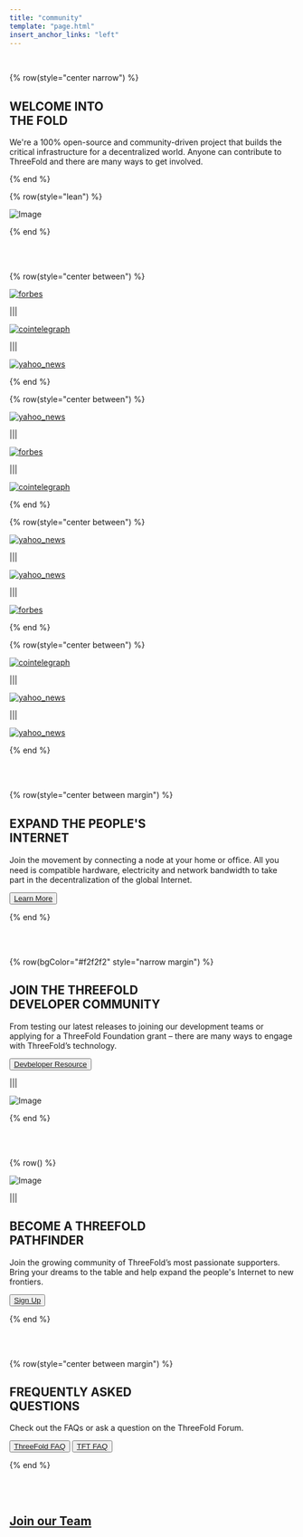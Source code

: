 ```yaml
---
title: "community"
template: "page.html"
insert_anchor_links: "left"
---
```


<br>

<!-- section 1 (THE FOLD) -->

{% row(style="center narrow") %}

## WELCOME INTO <br> **THE FOLD**


We're a 100% open-source and community-driven project that builds the critical infrastructure for a decentralized world. Anyone can contribute to ThreeFold and there are many ways to get involved.

{% end %}

{% row(style="lean") %}

![Image](community_header.jpg#mx-auto)

{% end %}

<br>
<br>

<!-- section 8 (IN THE NEWS) -->


{% row(style="center between") %}

[![forbes](forum.png)](https://forum.threefold.io/)

|||

[![cointelegraph](github.png)](https://github.com/threefoldtech)

|||

[![yahoo_news](documentation.png)](https://library.threefold.me/info/threefold#/)




{% end %}

{% row(style="center between") %}



[![yahoo_news](twitter.png)](https://twitter.com/threefold_io)

|||

[![forbes](telegram_new.png)](https://t.me/threefoldnews)

|||

[![cointelegraph](telegram_chat.png)](https://t.me/threefold)


{% end %}

{% row(style="center between") %}

[![yahoo_news](telegram_farmers.png)](https://t.me/threefoldfarmers)

|||

[![yahoo_news](telegram_chattester.png)](https://t.me/threefoldtesting)

|||

[![forbes](reddit.png)](https://www.reddit.com/r/threefold/)

{% end %}

{% row(style="center between") %}

[![cointelegraph](youtube.png)](https://www.youtube.com/threefoldfoundation)

|||

[![yahoo_news](mail_list.png)](https://www.threefold.io/#subscribe)

|||

[![yahoo_news](linkedin.png)](https://ae.linkedin.com/company/threefold-foundatiooon)


{% end %}

<br>

<br>


<!-- section 3 (INTERNET) -->

{% row(style="center between margin") %}

## EXPAND THE PEOPLE'S <br> **INTERNET**


Join the movement by connecting a node at your home or ofﬁce. All you need is compatible hardware, electricity and network bandwidth to take part in the decentralization of the global Internet.

<button>[Learn More](farm)</button>

{% end %}


<br>
<br>

<!-- section 4 (DEVELOPER COMMUNITY) -->

{% row(bgColor="#f2f2f2" style="narrow margin") %}


## JOIN THE THREEFOLD <br> **DEVELOPER COMMUNITY**

From testing our latest releases to joining our development teams or applying for a ThreeFold Foundation grant – there are many ways to engage with ThreeFold’s technology.

<button>[Devbeloper Resource](/developer)</button>

|||

![Image](community_developers.png#medium)

{% end %}

<br>
<br>

<!-- section 5 (PATHFINDER) -->

{% row() %}

![Image](community_pathefinder.jpg)

|||

## BECOME A THREEFOLD <br> **PATHFINDER**

Join the growing community of ThreeFold’s most passionate supporters. Bring your dreams to the table and help expand the people's Internet to new frontiers.

<button>[Sign Up](https://honf2dpejik.typeform.com/to/Hubtbirs)</button>

{% end %}

<br>
<br>

<!-- section 6 (QUESTIONS) -->

{% row(style="center between margin") %}

## FREQUENTLY ASKED <br> **QUESTIONS**


Check out the FAQs or ask a question on the ThreeFold Forum.

<button>[ThreeFold FAQ](/faq)</button>
<button>[TFT FAQ](/tftfaq)</button>

{% end %}

<br>
<br>
    

<div class="relative flex flex-col lg:flex-row items-baseline -mx-8 sm:-mx-12 md:-mx-16 lg:-mx-20">
    <a href="/careers" class="section banner" >
      <div class="center">
        <h2 class="h1">
          <strong>Join our Team</strong>
        </h2>
      </div>
      <div class="back" style="background-image: url('community/tf_people.jpg')"
      ></div>
    </a>
</div>







